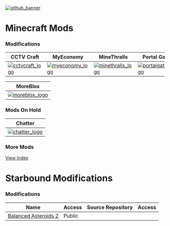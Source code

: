 [![github_banner](https://user-images.githubusercontent.com/47284617/196821530-75c52804-ca3c-4509-ae51-099b5aa9d1da.png)](https://github.com/northwesttrees-gaming)
# Minecraft Mods
### Modifications
| CCTV Craft | MyEconomy | MineThralls | Portal Gates | Real Time Mod |
| --- | --- | --- | --- | --- |
| [![cctvcraft_logo](https://github.com/northwesttrees-gaming/.github/assets/47284617/e9fe93da-0223-41ec-9763-8920d17d208a)](https://github.com/northwesttrees-gaming/CCTV-Craft) | [![myeconomy_logo](https://github.com/northwesttrees-gaming/.github/assets/47284617/10759e9d-f539-4342-9576-ce7c29e521e1)](https://github.com/northwesttrees-gaming/MyEconomy) | [![minethralls_logo](https://github.com/northwesttrees-gaming/.github/assets/47284617/d3050611-20ba-4829-abc7-5822fda06f97)](https://github.com/northwesttrees-gaming/MineThralls) | [![portalgates_logo](https://github.com/northwesttrees-gaming/.github/assets/47284617/2996d541-1c65-4f6d-aa79-45e2e8e3f9be)](https://github.com/northwesttrees-gaming/PortalGates) | [![realtimemod_logo](https://github.com/northwesttrees-gaming/.github/assets/47284617/dc87f0b5-eaa6-460d-81fa-c60dc52c02e7)](https://github.com/northwesttrees-gaming/Real-Time-Mod) |

| MoreBlox |
| --- |
| [![moreblox_logo](https://github.com/northwesttrees-gaming/.github/assets/47284617/229963d5-8d5f-477a-9ae0-a34c018a50ba)](https://github.com/northwesttrees-gaming/MoreBlox)

### Mods On Hold
| Chatter |
| --- |
| [![chatter_logo](https://github.com/northwesttrees-gaming/.github/assets/47284617/93f4e0c1-0b41-472b-8122-6cfe807463d8)](https://github.com/northwesttrees-gaming/Chatter)

### More Mods
[View Index](https://github.com/northwesttrees-gaming/.github/blob/main/minecraft-mods.md)

# Starbound Modifications
### Modifications
| Name | Access | Source Repository | Access |
| --- | --- | --- | --- |
| [Balanced Asteroids 2](https://github.com/northwesttrees-gaming/Balanced-Asteroids-2) | Public | | |
